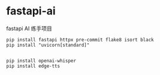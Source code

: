 # fastapi-ai
fastapi AI 练手项目


```shell
pip install fastapi httpx pre-commit flake8 isort black
pip install "uvicorn[standard]"


pip install openai-whisper
pip install edge-tts
```
